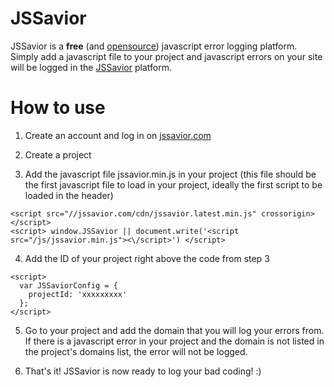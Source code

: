 JSSavior
========

JSSavior is a **free** (and [opensource](https://github.com/AlexBeauchemin/jssavior-platform)) javascript error logging platform. Simply add a javascript file to your project and javascript errors on your site will be logged in the [JSSavior](http://jssavior.com) platform.

How to use
================

1) Create an account and log in on [jssavior.com](http://jssavior.com)

2) Create a project

3) Add the javascript file jssavior.min.js in your project (this file should be the first javascript file to load in your project, ideally the first script to be loaded in the header) 
```
<script src="//jssavior.com/cdn/jssavior.latest.min.js" crossorigin></script> 
<script> window.JSSavior || document.write('<script src="/js/jssavior.min.js"><\/script>') </script>
```

4) Add the ID of your project right above the code from step 3 
```
<script> 
  var JSSaviorConfig = { 
    projectId: 'xxxxxxxxx' 
  }; 
</script>
```

5) Go to your project and add the domain that you will log your errors from. If there is a javascript error in your project and the domain is not listed in the project's domains list, the error will not be logged.

6) That's it! JSSavior is now ready to log your bad coding! :)
